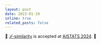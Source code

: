 ```yaml
---
layout: post
date: 2023-01-19
inline: true
related_posts: false
---
```


📑 <a href="https://arxiv.org/pdf/2310.14814">$\mathcal{T}$-similarity</a> is accepted at <a href="[https://arxiv.org/pdf/2310.14814](https://virtual.aistats.org/Conferences/2024)">AISTATS 2024</a>. 🥳
